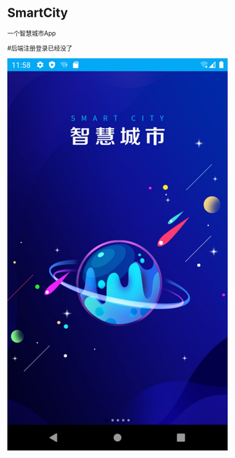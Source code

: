 # SmartCity
一个智慧城市App

#后端注册登录已经没了

![RUNOOB 图标](https://github.com/pxy8080/SmartCity/blob/main/img/img1.png)